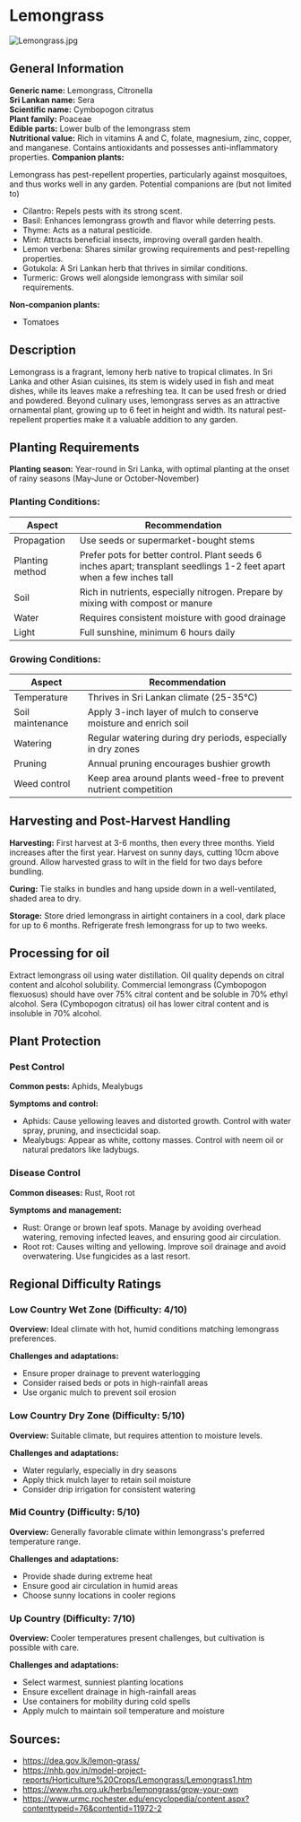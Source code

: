 # Lemongrass
![Lemongrass.jpg](../../assets/images/Lemongrass.jpg "Mokkie, CC BY-SA 4.0 <https://creativecommons.org/licenses/by-sa/4.0>, via Wikimedia Commons")

## General Information
**Generic name:** Lemongrass, Citronella  
**Sri Lankan name:** Sera  
**Scientific name:** Cymbopogon citratus  
**Plant family:** Poaceae  
**Edible parts:** Lower bulb of the lemongrass stem  
**Nutritional value:** Rich in vitamins A and C, folate, magnesium, zinc, copper, and manganese. Contains antioxidants and possesses anti-inflammatory properties. 
**Companion plants:**

Lemongrass has pest-repellent properties, particularly against mosquitoes, and thus works well in any garden. Potential companions are (but not limited to)

- Cilantro: Repels pests with its strong scent.
- Basil: Enhances lemongrass growth and flavor while deterring pests.
- Thyme: Acts as a natural pesticide.
- Mint: Attracts beneficial insects, improving overall garden health.
- Lemon verbena: Shares similar growing requirements and pest-repelling properties.
- Gotukola: A Sri Lankan herb that thrives in similar conditions.
- Turmeric: Grows well alongside lemongrass with similar soil requirements.

**Non-companion plants:** 
- Tomatoes

## Description
Lemongrass is a fragrant, lemony herb native to tropical climates. In Sri Lanka and other Asian cuisines, its stem is widely used in fish and meat dishes, while its leaves make a refreshing tea. It can be used fresh or dried and powdered. Beyond culinary uses, lemongrass serves as an attractive ornamental plant, growing up to 6 feet in height and width. Its natural pest-repellent properties make it a valuable addition to any garden.

## Planting Requirements
**Planting season:** Year-round in Sri Lanka, with optimal planting at the onset of rainy seasons (May-June or October-November)

### Planting Conditions:
| Aspect | Recommendation |
|--------|----------------|
| Propagation | Use seeds or supermarket-bought stems |
| Planting method | Prefer pots for better control. Plant seeds 6 inches apart; transplant seedlings 1-2 feet apart when a few inches tall |
| Soil | Rich in nutrients, especially nitrogen. Prepare by mixing with compost or manure |
| Water | Requires consistent moisture with good drainage |
| Light | Full sunshine, minimum 6 hours daily |

### Growing Conditions:
| Aspect | Recommendation |
|--------|----------------|
| Temperature | Thrives in Sri Lankan climate (25-35°C) |
| Soil maintenance | Apply 3-inch layer of mulch to conserve moisture and enrich soil |
| Watering | Regular watering during dry periods, especially in dry zones |
| Pruning | Annual pruning encourages bushier growth |
| Weed control | Keep area around plants weed-free to prevent nutrient competition |

## Harvesting and Post-Harvest Handling

**Harvesting:** First harvest at 3-6 months, then every three months. Yield increases after the first year. Harvest on sunny days, cutting 10cm above ground. Allow harvested grass to wilt in the field for two days before bundling.

**Curing:** Tie stalks in bundles and hang upside down in a well-ventilated, shaded area to dry.

**Storage:** Store dried lemongrass in airtight containers in a cool, dark place for up to 6 months. Refrigerate fresh lemongrass for up to two weeks.

## Processing for oil
Extract lemongrass oil using water distillation. Oil quality depends on citral content and alcohol solubility. Commercial lemongrass (Cymbopogon flexuosus) should have over 75% citral content and be soluble in 70% ethyl alcohol. Sera (Cymbopogon citratus) oil has lower citral content and is insoluble in 70% alcohol.

## Plant Protection
### Pest Control
**Common pests:** Aphids, Mealybugs

**Symptoms and control:**
- Aphids: Cause yellowing leaves and distorted growth. Control with water spray, pruning, and insecticidal soap.
- Mealybugs: Appear as white, cottony masses. Control with neem oil or natural predators like ladybugs.

### Disease Control
**Common diseases:** Rust, Root rot

**Symptoms and management:**
- Rust: Orange or brown leaf spots. Manage by avoiding overhead watering, removing infected leaves, and ensuring good air circulation.
- Root rot: Causes wilting and yellowing. Improve soil drainage and avoid overwatering. Use fungicides as a last resort.

## Regional Difficulty Ratings

### Low Country Wet Zone (Difficulty: 4/10)
**Overview:** Ideal climate with hot, humid conditions matching lemongrass preferences.

**Challenges and adaptations:**
- Ensure proper drainage to prevent waterlogging
- Consider raised beds or pots in high-rainfall areas
- Use organic mulch to prevent soil erosion

### Low Country Dry Zone (Difficulty: 5/10)
**Overview:** Suitable climate, but requires attention to moisture levels.

**Challenges and adaptations:**
- Water regularly, especially in dry seasons
- Apply thick mulch layer to retain soil moisture
- Consider drip irrigation for consistent watering

### Mid Country (Difficulty: 5/10)
**Overview:** Generally favorable climate within lemongrass's preferred temperature range.

**Challenges and adaptations:**
- Provide shade during extreme heat
- Ensure good air circulation in humid areas
- Choose sunny locations in cooler regions

### Up Country (Difficulty: 7/10)
**Overview:** Cooler temperatures present challenges, but cultivation is possible with care.

**Challenges and adaptations:**
- Select warmest, sunniest planting locations
- Ensure excellent drainage in high-rainfall areas
- Use containers for mobility during cold spells
- Apply mulch to maintain soil temperature and moisture


## Sources:
- https://dea.gov.lk/lemon-grass/
- https://nhb.gov.in/model-project-reports/Horticulture%20Crops/Lemongrass/Lemongrass1.htm
- https://www.rhs.org.uk/herbs/lemongrass/grow-your-own
- https://www.urmc.rochester.edu/encyclopedia/content.aspx?contenttypeid=76&contentid=11972-2
